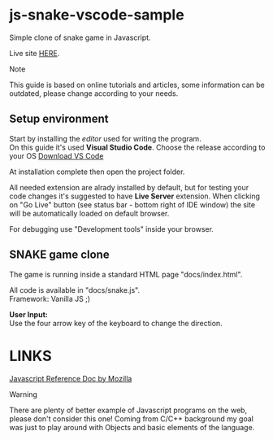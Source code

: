 # js-snake-vscode-sample

Simple clone of snake game in Javascript.

Live site [HERE](https://lisr-pcx.github.io/js-snake-vscode-sample/).

> [!NOTE]
> This guide is based on online tutorials and articles, some information can be outdated, please change according to your needs.

## Setup environment

Start by installing the *editor* used for writing the program.  
On this guide it's used **Visual Studio Code**. Choose the release according to your OS [Download VS Code](https://code.visualstudio.com/download)

At installation complete then open the project folder.

All needed extension are alrady installed by default, but for testing your code changes it's suggested to have **Live Server** extension. When clicking on "Go Live" button (see status bar - bottom right of IDE window) the site will be automatically loaded on default browser.

For debugging use "Development tools" inside your browser.

## SNAKE game clone

The game is running inside a standard HTML page "docs/index.html".

All code is available in "docs/snake.js".  
Framework: Vanilla JS ;)  

**User Input:**  
Use the four arrow key of the keyboard to change the direction.

# LINKS

[Javascript Reference Doc by Mozilla](https://developer.mozilla.org/en-US/docs/Web/JavaScript)

> [!WARNING]
> There are plenty of better example of Javascript programs on the web, please don't consider this one! Coming from C/C++ background my goal was just to play around with Objects and basic elements of the language.